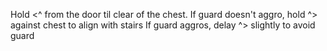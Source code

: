 Hold <^ from the door til clear of the chest. 
If guard doesn't aggro, hold ^> against chest to align with stairs
If guard aggros, delay ^> slightly to avoid guard
